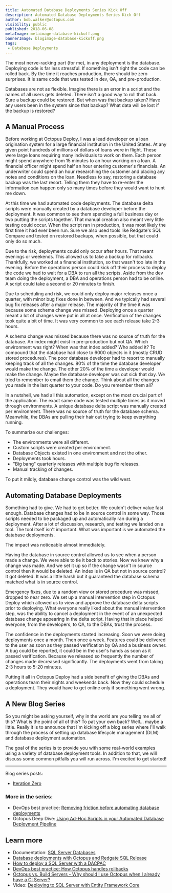 ```yaml
---
title: Automated Database Deployments Series Kick Off
description: Automated Database Deployments Series Kick Off
author: bob.walker@octopus.com
visibility: public
published: 2018-06-08
metaImage: metaimage-database-kickoff.png
bannerImage: blogimage-database-kickoff.png
tags:
 - Database Deployments
---
```


The most nerve-racking part (for me), in any deployment is the database.  Deploying code is far less stressful.  If something isn't right the code can be rolled back. By the time it reaches production, there should be zero surprises.  It is same code that was tested in dev, QA, and pre-production.    

Databases are not as flexible.  Imagine there is an error in a script and the names of all users gets deleted.  There isn't a good way to roll that back.  Sure a backup could be restored.  But when was that backup taken?  Have any users been in the system since that backup?  What data will be lost if the backup is restored?

## A Manual Process
Before working at Octopus Deploy, I was a lead developer on a loan origination system for a large financial institution in the United States.  At any given point hundreds of millions of dollars of loans were in flight.  These were large loans requiring many individuals to work on them.  Each person might spend anywhere from 15 minutes to an hour working on a loan.  A financial officer might spend half an hour entering customer's financials.  An underwriter could spend an hour researching the customer and placing any notes and conditions on the loan.  Needless to say, restoring a database backup was the last resort.  Telling them they have to re-enter the information can happen only so many times before they would want to hunt me down.

At this time we had automated code deployments.  The database delta scripts were manually created by a database developer before the deployment.  It was common to see them spending a full business day or two putting the scripts together.  That manual creation also meant very little testing could occur.  When the script ran in production, it was most likely the first time it had ever been run.  Sure we also used tools like Redgate's SQL Compare and tested on restored backups, when possible, but that could only do so much.

Due to the risk, deployments could only occur after hours.  That meant evenings or weekends.  This allowed us to take a backup for rollbacks.  Thankfully, we worked at a financial institution, so that wasn't too late in the evening. Before the operations person could kick off their process to deploy the code we had to wait for a DBA to run all the scripts.  Aside from the dev team doing the deployment, a DBA and operations person had to be online.  A script could take a second or 20 minutes to finish.  

Due to scheduling and risk, we could only deploy major releases once a quarter, with minor bug fixes done in between.  And we typically had several bug fix releases after a major release.  The majority of the time it was because some schema change was missed.  Deploying once a quarter meant a lot of changes were put in all at once.  Verification of the changes took quite a bit of time.  It was very common to see each release take 2-3 hours.

A schema change was missed because there was no source of truth for the database.  An index might exist in pre-production but not QA.  Which environment was right?  When was that index added?  Who added it?  To compound that the database had close to 6000 objects in it (mostly CRUD stored procedures).  The poor database developer had to resort to manually keeping track of all the changes.  80% of the time the database developer would make the change.  The other 20% of the time a developer would make the change.  Maybe the database developer was out sick that day.  We tried to remember to email them the change.  Think about all the changes you made in the last quarter to your code.  Do you remember them all?  

In a nutshell, we had all this automation, except on the most crucial part of the application.  The exact same code was tested multiple times as it moved through environments.  A unique database delta script was manually created per environment.  There was no source of truth for the database schema. Meanwhile, the DBAs are pulling their hair out trying to keep everything running.

To summarize our challenges:

- The environments were all different.
- Custom scripts were created per environment.
- Database Objects existed in one environment and not the other.
- Deployments took hours.
- "Big bang" quarterly releases with multiple bug fix releases.
- Manual tracking of changes.

To put it mildly, database change control was the wild west.  

## Automating Database Deployments
Something had to give.  We had to get better.  We couldn't deliver value fast enough.  Database changes had to be in source control in some way.  Those scripts needed to be packaged up and automatically ran during a deployment.  After a lot of discussion, research, and testing we landed on a tool.  The tool itself isn't important.  What was important is we automated the database deployments.

The impact was noticeable almost immediately.

Having the database in source control allowed us to see when a person made a change.  We were able to tie it back to stories.  Now we knew why a change was made.  And we set it up so if the change wasn't in source control then it would be deleted.  An index is in QA but not in source control?  It got deleted.  It was a little harsh but it guaranteed the database schema matched what is in source control.

Emergency fixes, due to a random view or stored procedure was missed, dropped to near zero.  We set up a manual intervention step in Octopus Deploy which allowed us to view and approve the database delta scripts prior to deploying.  What everyone really liked about the manual intervention step, was the ability to cancel a deployment in the event of an unexpected database change appearing in the delta script.  Having that in place helped everyone, from the developers, to QA, to the DBAs, trust the process.   

The confidence in the deployments started increasing.  Soon we were doing deployments once a month.  Then once a week.  Features could be delivered to the user as soon as they passed verification by QA and a business owner.  A bug could be reported, it could be in the user's hands as soon as it passed verification.  Because we released so frequently the number of changes made decreased significantly.  The deployments went from taking 2-3 hours to 5-20 minutes.

Putting it all in Octopus Deploy had a side benefit of giving the DBAs and operations team their nights and weekends back.  Now they could schedule a deployment. They would have to get online only if something went wrong.

## A New Blog Series
So you might be asking yourself, why in the world are you telling me all of this?  What is the point of all of this?  To pat your own back?  Well... maybe a little.   Really it is to announce that I'm kicking off a blog series where I'll walk through the process of setting up database lifecycle management (DLM) and database deployment automation.  

The goal of the series is to provide you with some real-world examples using a variety of database deployment tools.  In addition to that, we will discuss some common pitfalls you will run across.  I'm excited to get started!

---

Blog series posts:

* [Iteration Zero](/blog/2018-06/automated-database-deployments-iteration-zero.md)

### More in the series:

* DevOps best practice: [Removing friction before automating database deployments](https://hubs.ly/H0gCK_b0)
* Octopus Deep Dive: [Using Ad-Hoc Scripts in your Automated Database Deployment Pipeline](https://hubs.ly/H0gCLs_0)

## Learn more

* Documentation: [SQL Server Databases](https://hubs.ly/H0gCK_f0)
* [Database deployments with Octopus and Redgate SQL Release](https://hubs.ly/H0gCLtx0)
* [How to deploy a SQL Server with a DACPAC](https://hubs.ly/H0gCLtM0)
* [DevOps best practice: How Octopus handles rollbacks](https://hubs.ly/H0gCK_k0)
* [Octopus vs. Build Servers - Why should I use Octopus when I already have a CI Server?](https://hubs.ly/H0gCK_n0)
* Video: [Deploying to SQL Server with Entity Framework Core](https://hubs.ly/H0gCLv20)